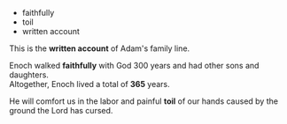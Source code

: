 + faithfully
+ toil
+ written account

This is the **written account** of Adam's family line.

Enoch walked **faithfully** with God 300 years and had other sons and daughters.  
Altogether, Enoch lived a total of **365** years.

He will comfort us in the labor and painful **toil** of our hands caused by the ground the Lord has cursed.